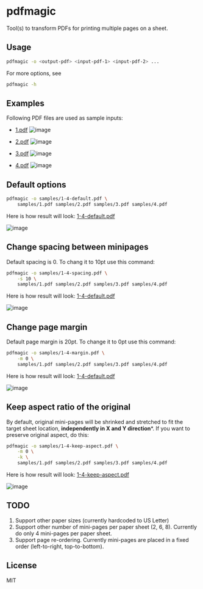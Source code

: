 # pdfmagic

Tool(s) to transform PDFs for printing multiple pages on a sheet.

## Usage
```bash
pdfmagic -o <output-pdf> <input-pdf-1> <input-pdf-2> ...
```

For more options, see
```bash
pdfmagic -h
```

## Examples

Following PDF files are used as sample inputs:
* [1.pdf](samples/1.pdf) ![image](https://github.com/pgmmpk/pdfmagic/assets/569458/76732f10-7a45-4359-a181-6174da6793c1)

* [2.pdf](samples/2.pdf) ![image](https://github.com/pgmmpk/pdfmagic/assets/569458/e1da04c3-237b-48ee-806b-06b6596e4bea)

* [3.pdf](samples/2.pdf) ![image](https://github.com/pgmmpk/pdfmagic/assets/569458/38f6c53e-d4fc-427a-9ed8-6776b3fb0939)
* [4.pdf](samples/2.pdf) ![image](https://github.com/pgmmpk/pdfmagic/assets/569458/19382288-9313-4f8d-bd45-402a1ba16cb9)


## Default options
```bash
pdfmagic -o samples/1-4-default.pdf \
    samples/1.pdf samples/2.pdf samples/3.pdf samples/4.pdf
```
Here is how result will look: [1-4-default.pdf](samples/1-4-default.pdf)

![image](https://github.com/pgmmpk/pdfmagic/assets/569458/28bb98eb-813d-48b8-ab1e-3c6c7c9a4358)

## Change spacing between minipages
Default spacing is 0. To chang it to 10pt use this command:
```bash
pdfmagic -o samples/1-4-spacing.pdf \
    -s 10 \
    samples/1.pdf samples/2.pdf samples/3.pdf samples/4.pdf
```
Here is how result will look: [1-4-default.pdf](samples/1-4-spacing.pdf)

![image](https://github.com/pgmmpk/pdfmagic/assets/569458/ca524df7-0dc2-4000-b123-6317e38d8437)

## Change page margin
Default page margin is 20pt. To change it to 0pt use this command:
```bash
pdfmagic -o samples/1-4-margin.pdf \
    -m 0 \
    samples/1.pdf samples/2.pdf samples/3.pdf samples/4.pdf
```
Here is how result will look: [1-4-default.pdf](samples/1-4-margin.pdf)

![image](https://github.com/pgmmpk/pdfmagic/assets/569458/e7a10859-c04d-43a0-9b7a-dba1d033507c)

## Keep aspect ratio of the original
By default, original mini-pages will be shrinked and stretched to fit the target sheet location,
**independently in X and Y direction***.
If you want to preserve original aspect, do this:
```bash
pdfmagic -o samples/1-4-keep-aspect.pdf \
    -m 0 \
    -k \
    samples/1.pdf samples/2.pdf samples/3.pdf samples/4.pdf
```
Here is how result will look: [1-4-keep-aspect.pdf](samples/1-4-keep-aspect.pdf)

![image](https://github.com/pgmmpk/pdfmagic/assets/569458/13d938db-420e-48ff-b2b5-048f7a05df5f)

## TODO
1. Support other paper sizes (currently hardcoded to US Letter)
2. Support other number of mini-pages per paper sheet (2, 6, 8). Currently do only 4 mini-pages per paper sheet.
3. Support page re-ordering. Currently mini-pages are placed in a fixed order (left-to-right, top-to-bottom).

## License
MIT
